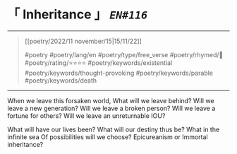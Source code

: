 # &#12300; Inheritance &#12301; *`EN#116`*

---

> [[poetry/2022/11 november/15|15/11/22]]
> 
> #poetry 
> #poetry/lang/en 
> #poetry/type/free_verse 
> #poetry/rhymed/🔴 
> #poetry/rating/⭐⭐⭐⭐ 
> #poetry/keywords/existential #poetry/keywords/thought-provoking #poetry/keywords/parable #poetry/keywords/death 

---

When we leave this forsaken world,
What will we leave behind?
Will we leave a new generation?
Will we leave a broken person?
Will we leave a fortune for others?
Will we leave an unreturnable IOU?

What will have our lives been?
What will our destiny thus be?
What in the infinite sea
Of possibilities will we choose?
Epicureanism or
Immortal inheritance?